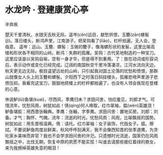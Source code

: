 # 水龙吟 · 登建康赏心亭

<span class="r">辛弃疾

<link href="../../css/style.css" rel="stylesheet" type="text/css" />

<div class="p">

楚天千里清秋，水随天去秋无际。遥岑(cén)远目，献愁供恨，玉簪(zān)螺髻(jì)。落日楼头，断鸿声里，江南游子。把吴钩看了(liǎo)，栏杆拍遍，无人会，登临意。
<span class="comment">
遥岑：远山。玉簪、螺髻：玉做的簪子，像海螺形状的发髻，这里比喻高矮和形状各不相同的山岭。断鸿：失群的孤雁。吴钩：古代吴地制造的一种宝刀。这里应该是以吴钩自喻，空有一身才华，但是得不到重用。了：放在动词或形容词后，表示动作或变化已经完成。辽阔的南国秋空千里冷落凄凉，江河水流向天边，秋天更无边无际。极目遥望远处的山岭，只引起我对国土沦落的忧愁和愤恨，那群山就像女人头上的玉簪和螺髻。夕阳西下之时落日斜挂楼头，孤雁悲啼声里游子悲愤压抑。我看完这宝刀，狠狠地把楼上的栏杆都拍遍了，也没有人领会我现在登楼的心意。

休说鲈(lú)鱼堪(kuaì)，尽西风，季鹰归未？求田问舍，怕应羞见，刘郎才气。可惜流年，忧愁风雨，树犹如此！倩(qìng)何人唤取，红巾翠袖，揾(wèn)英雄泪！
<span class="comment">
鲈鱼堪脍：用西晋张翰典。季鹰：张翰，字季鹰。求田问舍：置地买房。刘郎：刘备。才气：胸怀、气魄。流年：流逝的时光。忧愁风雨：风雨，比喻飘摇的国势。树犹如此：用东晋桓温典。倩：请托。红巾翠袖：女子装饰，代指女子。揾。擦拭。不要说鲈鱼肉度丝鲜美，秋风呼呼刮满天，我不会像西知晋的张季道鹰，为贪吃家乡美味而弃官？我也不会学求田问舍的许汜。只遗憾时光流逝，国家仍在风雨飘摇之中，北伐无期，恢复中原的夙愿不能实现！叫谁去请那些披红着绿的歌女，来为我擦掉英雄失意的眼泪！
